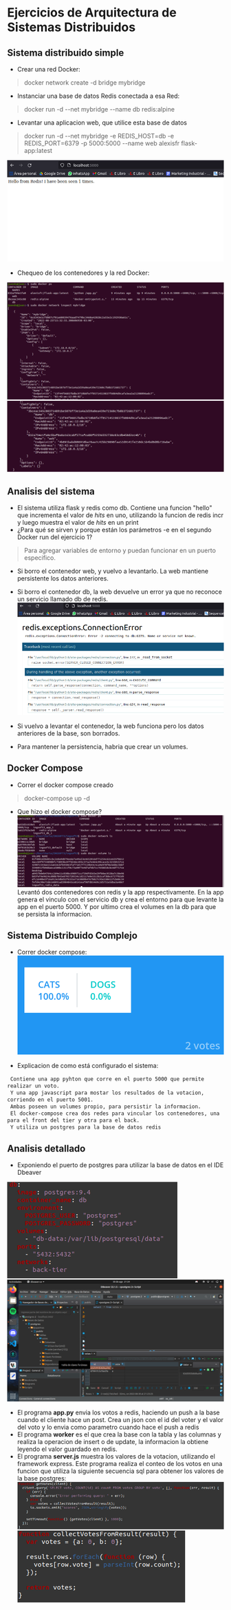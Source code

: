 # Ejercicios de Arquitectura de Sistemas Distribuidos
## Sistema distribuido simple
- Crear una red Docker:  
> docker network create -d bridge mybridge
- Instanciar una base de datos Redis conectada a esa Red:
> docker run -d --net mybridge --name db redis:alpine
- Levantar una aplicacion web, que utilice esta base de datos
> docker run -d --net mybridge -e REDIS_HOST=db -e REDIS_PORT=6379 -p 5000:5000 --name web alexisfr flask-app:latest

![img abrir un redis y una app que lo consuma](../imgs/redisInDocker_wApp.png)
- Chequeo de los contenedores y la red Docker: 
  
![Chequeo de los contenedores y red](../imgs/chequeoContenedoresyRed.png) 
![Chequeo de los contenedores y red](../imgs/chequeoContenedoresyRed2.png)

## Analisis del sistema
- El sistema utiliza flask y redis como db. Contiene una funcion "hello" que incrementa el valor de  *hits* en uno, utilizando la funcion de redis incr y luego muestra el valor de *hits* en un print
- ¿Para qué se sirven y porque están los parámetros -e en el segundo Docker run del ejercicio 1?
> Para agregar variables de entorno y puedan funcionar en un puerto especifico.
- Si borro el contenedor web, y vuelvo a levantarlo. La web mantiene persistente los datos anteriores.
- Si borro el contenedor db, la web devuelve un error ya que no reconoce un servicio llamado db de redis.
![Error redis connection](../imgs/errorRedisConnect.png)

- Si vuelvo a levantar el contenedor, la web funciona pero los datos anteriores de la base, son borrados.
- Para mantener la persistencia, habria que crear un volumes.

## Docker Compose
- Correr el docker compose creado 
> docker-compose up -d
- Que hizo el docker compose?
![Que hace el docker-compose](../imgs/queHaceDockerCompose.png)
Levantó dos contenedores con redis y la app respectivamente. En la app genera el vinculo con el servicio db y crea el entorno para que levante la app en el puerto 5000. Y por ultimo crea el volumes en la db para que se persista la informacion.

## Sistema Distribuido Complejo
- Correr docker compose:
![Sistema distribuido, levantado con docker-compose, funcionando](../imgs/sist_distrib_complejo.png)

- Explicacion de como está configurado el sistema:

~~~ 
 Contiene una app pyhton que corre en el puerto 5000 que permite realizar un voto.
 Y una app javascript para mostar los resultados de la votacion, corriendo en el puerto 5001.
 Ambas poseen un volumes propio, para persistir la informacion.
 El docker-compose crea dos redes para vincular los contenedores, una para el front del tier y otra para el back.
 Y utiliza un postgres para la base de datos redis
~~~

## Analisis detallado
- Exponiendo el puerto de postgres para utilizar la base de datos en el IDE Dbeaver

![Exponer puerto de Postgres](../imgs/exponer_puertos.png)
![Dbeaver](../imgs/dbeaver.png)

- El programa **app.py** envia los votos a redis, haciendo un push a la base cuando el cliente hace un post. Crea un json con el id del voter y el valor del voto y lo envia como parametro cuando hace el push a redis
- El programa **worker** es el que crea la base con la tabla y las columnas y realiza la operacion de insert o de update, la informacion la obtiene leyendo el valor guardado en redis.
- El programa **server.js** muestra los valores de la votacion, utilizando el framework express. Este programa realiza el conteo de los votos en una funcion que utiliza la siguiente secuencia sql para obtener los valores de la base postgres: 
![Funcion para obtener los votos en el programa server.js](../imgs/server_getvotes.png)
![Funcion obtener votos](../imgs/getvotes.png)
